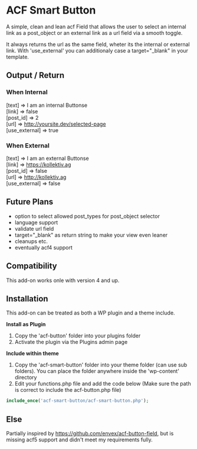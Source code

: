 # ACF Smart Button

A simple, clean and lean acf Field that allows the user to select an internal link as a post_object or an external link as a url field via a smooth toggle.

It always returns the url as the same field, wheter its the internal or external link. With 'use_external' you can additionaly case a target="_blank" in your template.

## Output / Return

### When Internal
[text] => I am an internal Buttonse  
[link] => false  
[post_id] => 2  
[url] => http://yoursite.dev/selected-page  
[use_external] => true

### When External
[text] => I am an external Buttonse  
[link] => https://kollektiv.ag  
[post_id] => false  
[url] => http://kollektiv.ag  
[use_external] => false

## Future Plans
- option to select allowed post_types for post_object selector
- language support
- validate url field
- target="_blank" as return string to make your view even leaner
- cleanups etc.
- eventually acf4 support

## Compatibility

This add-on works onle with version 4 and up.

## Installation

This add-on can be treated as both a WP plugin and a theme include.

**Install as Plugin**

1. Copy the 'acf-button' folder into your plugins folder
2. Activate the plugin via the Plugins admin page

**Include within theme**

1.	Copy the 'acf-smart-button' folder into your theme folder (can use sub folders). You can place the folder anywhere inside the 'wp-content' directory
2.	Edit your functions.php file and add the code below (Make sure the path is correct to include the acf-button.php file)

```php
include_once('acf-smart-button/acf-smart-button.php');
```

## Else

Partially inspired by https://github.com/envex/acf-button-field, but is missing acf5 support and didn't meet my requirements fully.